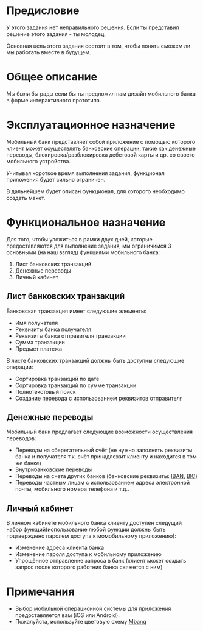 # Предисловие
У этого задания нет неправильного решения.
Если ты представил решение этого задания - ты молодец.

Основная цель этого задания состоит в том, чтобы понять сможем ли мы работать вместе в будущем.

# Общее описание
Мы были бы рады если бы ты предложил нам дизайн мобильного банка в форме интерактивного прототипа.

# Эксплуатационное назначение
Мобильный банк представляет собой приложение с помощью которого клиент может осуществлять банковские операции, такие как денежные переводы, блокировка/разблокировка дебетовой карты и др. со своего мобильного устройства.

Учитывая короткое время выполнения задания, функционал приложения будет сильно ограничен.

В дальнейшем будет описан функционал, для которого необходимо создать макет.

# Функциональное назначение
Для того, чтобы уложиться в рамки двух дней, которые предоставляются для выполнение задания, мы ограничимся 3 основными (на наш взгляд) функциями мобильного банка:

1. Лист банковских транзакций
2. Денежные переводы
3. Личный кабинет

## Лист банковских транзакций
Банковская транзакция имеет следующие элементы:
* Имя получателя
* Реквизиты банка получателя
* Реквизиты банка отправителя транзакции
* Сумма транзакции
* Предмет платежа

В листе банковских транзакций должны быть доступны следующие операции:
* Сортировка транзакций по дате
* Сортировка транзакций по сумме транзакции
* Полнотекстовый поиск
* Создание перевода с использованием реквизитов отправителя

## Денежные переводы
Мобильный банк предлагает следующие возможности осуществления переводов:
* Переводы на сберегательный счёт (не нужно заполнять реквизиты банка и получателя т.к. счёт принадлежит клиенту и находится в том же банке)
* Внутрибанковские переводы
* Переводы на счета других банков (банковские реквизиты: [IBAN](https://en.wikipedia.org/wiki/International_Bank_Account_Number), [BIC](https://en.wikipedia.org/wiki/ISO_9362))
* Переводы частным лицам с использованием адреса электронной почты, мобильного номера телефона и т.д..

## Личный кабинет
В личном кабинете мобильного банка клиенту доступен следущий набор функций(использование любой функции должны быть подтверждено паролем доступа к момобильному приложению):
* Изменение адреса клиента банка
* Изменение пароля доступа к мобильному приложению
* Упрощённое отправление запроса в банк (клиент может создать запрос после которого работник банка свяжется с ним)

# Примечания
* Выбор мобильной операционной системы для приложения предоставляется вам (iOS или Android).
* Пожалуйста, используйте цветовую схему [Mbanq](http://mbanq.com)
